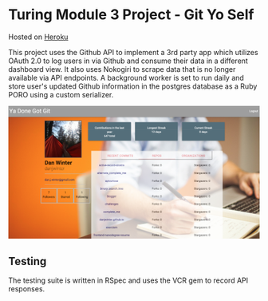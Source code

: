 # Turing Module 3 Project - Git Yo Self
Hosted on [Heroku](https://git-yo-self.herokuapp.com/)

This project uses the Github API to implement a 3rd party app which utilizes OAuth 2.0 to log users in via Github and consume their data in a different dashboard view. It also uses Nokogiri to scrape data that is no longer available via API endpoints. A background worker is set to run daily and store user's updated Github information in the postgres database as a Ruby PORO using a custom serializer.

![](app/assets/images/git-yo-self-screenshot.png)

## Testing

The testing suite is written in RSpec and uses the VCR gem to record API responses.
